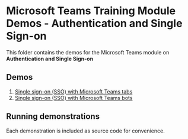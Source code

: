 # Microsoft Teams Training Module Demos - Authentication and Single Sign-on

This folder contains the demos for the Microsoft Teams module on **Authentication and Single Sign-on**

## Demos

1. [Single sign-on (SSO) with Microsoft Teams tabs](./01-learn-msteams-sso-tab)
1. [Single sign-on (SSO) with Microsoft Teams bots](./02-learn-msteams-sso-bot)

## Running demonstrations

Each demonstration is included as source code for convenience.
